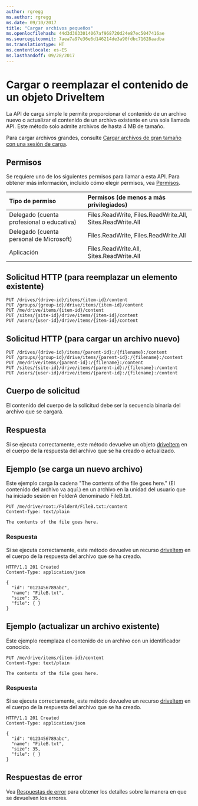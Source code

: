 ```yaml
---
author: rgregg
ms.author: rgregg
ms.date: 09/10/2017
title: "Cargar archivos pequeños"
ms.openlocfilehash: 44d3d3033014067af968720d24e87ec5047416ae
ms.sourcegitcommit: 7aea7a97e36e6d146214de3a90fdbc71628aadba
ms.translationtype: HT
ms.contentlocale: es-ES
ms.lasthandoff: 09/28/2017
---
```

# <a name="upload-or-replace-the-contents-of-a-driveitem"></a>Cargar o reemplazar el contenido de un objeto DriveItem

La API de carga simple le permite proporcionar el contenido de un archivo nuevo o actualizar el contenido de un archivo existente en una sola llamada API. Este método solo admite archivos de hasta 4 MB de tamaño.

Para cargar archivos grandes, consulte [Cargar archivos de gran tamaño con una sesión de carga](driveitem_createuploadsession.md).

## <a name="permissions"></a>Permisos

Se requiere uno de los siguientes permisos para llamar a esta API. Para obtener más información, incluido cómo elegir permisos, vea [Permisos](../../../concepts/permissions_reference.md).

|Tipo de permiso      | Permisos (de menos a más privilegiados)              |
|:--------------------|:---------------------------------------------------------|
|Delegado (cuenta profesional o educativa) | Files.ReadWrite, Files.ReadWrite.All, Sites.ReadWrite.All    |
|Delegado (cuenta personal de Microsoft) | Files.ReadWrite, Files.ReadWrite.All    |
|Aplicación | Files.ReadWrite.All, Sites.ReadWrite.All |

## <a name="http-request-to-replace-an-existing-item"></a>Solicitud HTTP (para reemplazar un elemento existente)

<!-- { "blockType": "ignored" } -->

```http
PUT /drives/{drive-id}/items/{item-id}/content
PUT /groups/{group-id}/drive/items/{item-id}/content
PUT /me/drive/items/{item-id}/content
PUT /sites/{site-id}/drive/items/{item-id}/content
PUT /users/{user-id}/drive/items/{item-id}/content
```

## <a name="http-request-to-upload-a-new-file"></a>Solicitud HTTP (para cargar un archivo nuevo)

<!-- { "blockType": "ignored" } -->

```http
PUT /drives/{drive-id}/items/{parent-id}:/{filename}:/content
PUT /groups/{group-id}/drive/items/{parent-id}:/{filename}:/content
PUT /me/drive/items/{parent-id}:/{filename}:/content
PUT /sites/{site-id}/drive/items/{parent-id}:/{filename}:/content
PUT /users/{user-id}/drive/items/{parent-id}:/{filename}:/content
```

## <a name="request-body"></a>Cuerpo de solicitud

El contenido del cuerpo de la solicitud debe ser la secuencia binaria del archivo que se cargará.

## <a name="response"></a>Respuesta

Si se ejecuta correctamente, este método devuelve un objeto [driveItem](../resources/driveitem.md) en el cuerpo de la respuesta del archivo que se ha creado o actualizado.

## <a name="example-upload-a-new-file"></a>Ejemplo (se carga un nuevo archivo)

Este ejemplo carga la cadena "The contents of the file goes here." (El contenido del archivo va aquí.) en un archivo en la unidad del usuario que ha iniciado sesión en FolderA denominado FileB.txt.

<!-- { "blockType": "request", "name": "upload-via-put", "scopes": "files.readwrite" } -->

```http
PUT /me/drive/root:/FolderA/FileB.txt:/content
Content-Type: text/plain

The contents of the file goes here.
```

### <a name="response"></a>Respuesta

Si se ejecuta correctamente, este método devuelve un recurso [driveItem][item-resource] en el cuerpo de la respuesta del archivo que se ha creado.

<!-- { "blockType": "response", "@odata.type": "microsoft.graph.driveItem", "truncated": true } -->

```http
HTTP/1.1 201 Created
Content-Type: application/json

{
  "id": "0123456789abc",
  "name": "FileB.txt",
  "size": 35,
  "file": { }
}
```

## <a name="example-updating-an-existing-file"></a>Ejemplo (actualizar un archivo existente)

Este ejemplo reemplaza el contenido de un archivo con un identificador conocido.

<!-- { "blockType": "request", "name": "upload-via-put-id", "scopes": "files.readwrite" } -->

```http
PUT /me/drive/items/{item-id}/content
Content-Type: text/plain

The contents of the file goes here.
```

### <a name="response"></a>Respuesta

Si se ejecuta correctamente, este método devuelve un recurso [driveItem][item-resource] en el cuerpo de la respuesta del archivo que se ha creado.

<!-- { "blockType": "response", "@odata.type": "microsoft.graph.driveItem", "truncated": true } -->

```http
HTTP/1.1 201 Created
Content-Type: application/json

{
  "id": "0123456789abc",
  "name": "FileB.txt",
  "size": 35,
  "file": { }
}
```

## <a name="error-responses"></a>Respuestas de error

Vea [Respuestas de error][error-response] para obtener los detalles sobre la manera en que se devuelven los errores.

[error-response]: ../../../concepts/errors.md
[item-resource]: ../resources/driveitem.md

<!-- {
  "type": "#page.annotation",
  "description": "Create a new file with content or update a file's content.",
  "keywords": "insert,upsert,update,upload",
  "section": "documentation"
} -->
